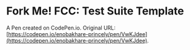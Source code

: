 # Fork Me! FCC: Test Suite Template

A Pen created on CodePen.io. Original URL: [https://codepen.io/enobakhare-princely/pen/VwKJdee](https://codepen.io/enobakhare-princely/pen/VwKJdee).


